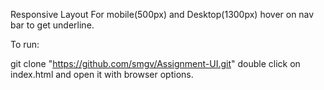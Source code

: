 Responsive Layout For mobile(500px) and Desktop(1300px)
hover on nav bar to get underline.

To run:

git clone "https://github.com/smgv/Assignment-UI.git"
double click on index.html and open it with browser options.

